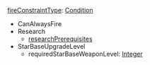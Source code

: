
[fireConstraintType](RebellionfireConstraintType.md): [Condition](Condition.md)
  * CanAlwaysFire
  * Research
    * [researchPrerequisites](RebellionresearchPrerequisites.md)
  * StarBaseUpgradeLevel
    * requiredStarBaseWeaponLevel: [Integer](Integer.md)